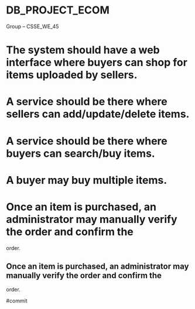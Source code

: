 # DB_PROJECT_ECOM

Group – CSSE_WE_45

# The system should have a web interface where buyers can shop for items uploaded by sellers.

# A service should be there where sellers can add/update/delete items.

# A service should be there where buyers can search/buy items.

# A buyer may buy multiple items.

# Once an item is purchased, an administrator may manually verify the order and confirm the

order.

## Once an item is purchased, an administrator may manually verify the order and confirm the

order.

#commit
